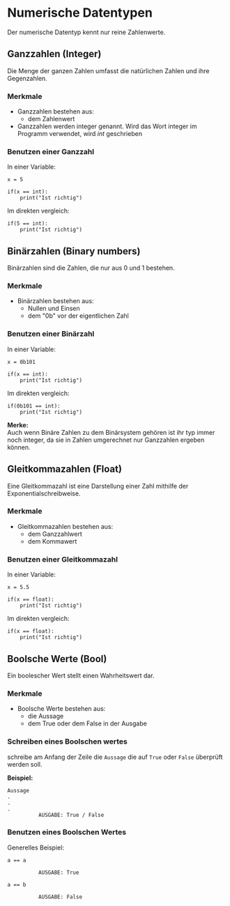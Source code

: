 # Numerische Datentypen

Der numerische Datentyp kennt nur reine Zahlenwerte.

## Ganzzahlen (Integer)

Die Menge  der ganzen Zahlen umfasst die natürlichen Zahlen und ihre Gegenzahlen. 

### Merkmale

* Ganzzahlen bestehen aus:
  * dem Zahlenwert
* Ganzzahlen werden integer genannt. Wird das Wort integer im Programm verwendet, wird _int_ geschrieben

### Benutzen einer Ganzzahl

In einer Variable:
```
x = 5

if(x == int):
    print("Ist richtig")
```
Im direkten vergleich:
```
if(5 == int):
    print("Ist richtig")
```

## Binärzahlen (Binary numbers)

Binärzahlen sind die Zahlen, die nur aus 0 und 1 bestehen.

### Merkmale

* Binärzahlen bestehen aus:
  * Nullen und Einsen
  * dem "0b" vor der eigentlichen Zahl

### Benutzen einer Binärzahl

In einer Variable:
```
x = 0b101

if(x == int):
    print("Ist richtig")
```
Im direkten vergleich:
```
if(0b101 == int):
    print("Ist richtig")
```

__Merke:__  
Auch wenn Binäre Zahlen zu dem Binärsystem gehören ist ihr typ immer noch integer, da sie in Zahlen umgerechnet nur Ganzzahlen ergeben können.

## Gleitkommazahlen (Float)

Eine Gleitkommazahl ist eine Darstellung einer Zahl mithilfe der Exponentialschreibweise.

### Merkmale

* Gleitkommazahlen bestehen aus:
  * dem Ganzzahlwert
  * dem Kommawert

### Benutzen einer Gleitkommazahl

In einer Variable:
```
x = 5.5

if(x == float):
    print("Ist richtig")
```
Im direkten vergleich:
```
if(x == float):
    print("Ist richtig")
```

## Boolsche Werte (Bool)

Ein boolescher Wert stellt einen Wahrheitswert dar.

### Merkmale

* Boolsche Werte bestehen aus:
  * die Aussage
  * dem True oder dem False in der Ausgabe

### Schreiben eines Boolschen wertes

schreibe am Anfang der Zeile die `Aussage` die auf `True` oder `False` überprüft werden soll.

__Beispiel:__  
```
Aussage
.
.
.
          AUSGABE: True / False
```

### Benutzen eines Boolschen Wertes

Generelles Beispiel:
```
a == a

          AUSGABE: True
```
```
a == b

          AUSGABE: False

